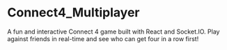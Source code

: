 # Connect4_Multiplayer
A fun and interactive Connect 4 game built with React and Socket.IO. Play against friends in real-time and see who can get four in a row first!
